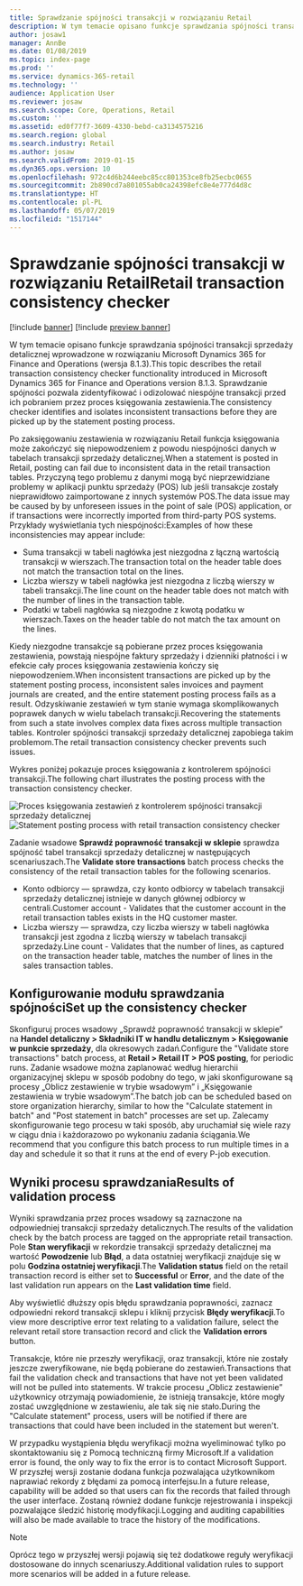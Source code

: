 ```yaml
---
title: Sprawdzanie spójności transakcji w rozwiązaniu Retail
description: W tym temacie opisano funkcje sprawdzania spójności transakcji sprzedaży detalicznej w rozwiązaniu Microsoft Dynamics 365 for Retail.
author: josaw1
manager: AnnBe
ms.date: 01/08/2019
ms.topic: index-page
ms.prod: ''
ms.service: dynamics-365-retail
ms.technology: ''
audience: Application User
ms.reviewer: josaw
ms.search.scope: Core, Operations, Retail
ms.custom: ''
ms.assetid: ed0f77f7-3609-4330-bebd-ca3134575216
ms.search.region: global
ms.search.industry: Retail
ms.author: josaw
ms.search.validFrom: 2019-01-15
ms.dyn365.ops.version: 10
ms.openlocfilehash: 972c4d6b244eebc85cc801353ce8fb25ecbc0655
ms.sourcegitcommit: 2b890cd7a801055ab0ca24398efc8e4e777d4d8c
ms.translationtype: HT
ms.contentlocale: pl-PL
ms.lasthandoff: 05/07/2019
ms.locfileid: "1517144"
---
```

# <a name="retail-transaction-consistency-checker"></a><span data-ttu-id="34294-103">Sprawdzanie spójności transakcji w rozwiązaniu Retail</span><span class="sxs-lookup"><span data-stu-id="34294-103">Retail transaction consistency checker</span></span>


[!include [banner](includes/banner.md)]
[!include [preview banner](includes/preview-banner.md)]

<span data-ttu-id="34294-104">W tym temacie opisano funkcje sprawdzania spójności transakcji sprzedaży detalicznej wprowadzone w rozwiązaniu Microsoft Dynamics 365 for Finance and Operations (wersja 8.1.3).</span><span class="sxs-lookup"><span data-stu-id="34294-104">This topic describes the retail transaction consistency checker functionality introduced in Microsoft Dynamics 365 for Finance and Operations version 8.1.3.</span></span> <span data-ttu-id="34294-105">Sprawdzanie spójności pozwala zidentyfikować i odizolować niespójne transakcji przed ich pobraniem przez proces księgowania zestawienia.</span><span class="sxs-lookup"><span data-stu-id="34294-105">The consistency checker identifies and isolates inconsistent transactions before they are picked up by the statement posting process.</span></span>

<span data-ttu-id="34294-106">Po zaksięgowaniu zestawienia w rozwiązaniu Retail funkcja księgowania może zakończyć się niepowodzeniem z powodu niespójności danych w tabelach transakcji sprzedaży detalicznej.</span><span class="sxs-lookup"><span data-stu-id="34294-106">When a statement is posted in Retail, posting can fail due to inconsistent data in the retail transaction tables.</span></span> <span data-ttu-id="34294-107">Przyczyną tego problemu z danymi mogą być nieprzewidziane problemy w aplikacji punktu sprzedaży (POS) lub jeśli transakcje zostały nieprawidłowo zaimportowane z innych systemów POS.</span><span class="sxs-lookup"><span data-stu-id="34294-107">The data issue may be caused by by unforeseen issues in the point of sale (POS) application, or if transactions were incorrectly imported from third-party POS systems.</span></span> <span data-ttu-id="34294-108">Przykłady wyświetlania tych niespójności:</span><span class="sxs-lookup"><span data-stu-id="34294-108">Examples of how these inconsistencies may appear include:</span></span> 

  - <span data-ttu-id="34294-109">Suma transakcji w tabeli nagłówka jest niezgodna z łączną wartością transakcji w wierszach.</span><span class="sxs-lookup"><span data-stu-id="34294-109">The transaction total on the header table does not match the transaction total on the lines.</span></span>
  - <span data-ttu-id="34294-110">Liczba wierszy w tabeli nagłówka jest niezgodna z liczbą wierszy w tabeli transakcji.</span><span class="sxs-lookup"><span data-stu-id="34294-110">The line count on the header table does not match with the number of lines in the transaction table.</span></span>
  - <span data-ttu-id="34294-111">Podatki w tabeli nagłówka są niezgodne z kwotą podatku w wierszach.</span><span class="sxs-lookup"><span data-stu-id="34294-111">Taxes on the header table do not match the tax amount on the lines.</span></span> 
  
<span data-ttu-id="34294-112">Kiedy niezgodne transakcje są pobierane przez proces księgowania zestawienia, powstają niespójne faktury sprzedaży i dzienniki płatności i w efekcie cały proces księgowania zestawienia kończy się niepowodzeniem.</span><span class="sxs-lookup"><span data-stu-id="34294-112">When inconsistent transactions are picked up by the statement posting process, inconsistent sales invoices and payment journals are created, and the entire statement posting process fails as a result.</span></span> <span data-ttu-id="34294-113">Odzyskiwanie zestawień w tym stanie wymaga skomplikowanych poprawek danych w wielu tabelach transakcji.</span><span class="sxs-lookup"><span data-stu-id="34294-113">Recovering the statements from such a state involves complex data fixes across multiple transaction tables.</span></span> <span data-ttu-id="34294-114">Kontroler spójności transakcji sprzedaży detalicznej zapobiega takim problemom.</span><span class="sxs-lookup"><span data-stu-id="34294-114">The retail transaction consistency checker prevents such issues.</span></span>

<span data-ttu-id="34294-115">Wykres poniżej pokazuje proces księgowania z kontrolerem spójności transakcji.</span><span class="sxs-lookup"><span data-stu-id="34294-115">The following chart illustrates the posting process with the transaction consistency checker.</span></span>

<span data-ttu-id="34294-116">![Proces księgowania zestawień z kontrolerem spójności transakcji sprzedaży detalicznej](./media/validchecker.png "Proces księgowania zestawień z kontrolerem spójności transakcji sprzedaży detalicznej")</span><span class="sxs-lookup"><span data-stu-id="34294-116">![Statement posting process with retail transaction consistency checker](./media/validchecker.png "Statement posting process with retail transaction consistency checker")</span></span>

<span data-ttu-id="34294-117">Zadanie wsadowe **Sprawdź poprawność transakcji w sklepie** sprawdza spójność tabel transakcji sprzedaży detalicznej w następujących scenariuszach.</span><span class="sxs-lookup"><span data-stu-id="34294-117">The **Validate store transactions** batch process checks the consistency of the retail transaction tables for the following scenarios.</span></span>

- <span data-ttu-id="34294-118">Konto odbiorcy — sprawdza, czy konto odbiorcy w tabelach transakcji sprzedaży detalicznej istnieje w danych głównej odbiorcy w centrali.</span><span class="sxs-lookup"><span data-stu-id="34294-118">Customer account - Validates that the customer account in the retail transaction tables exists in the HQ customer master.</span></span>
- <span data-ttu-id="34294-119">Liczba wierszy — sprawdza, czy liczba wierszy w tabeli nagłówka transakcji jest zgodna z liczbą wierszy w tabelach transakcji sprzedaży.</span><span class="sxs-lookup"><span data-stu-id="34294-119">Line count - Validates that the number of lines, as captured on the transaction header table, matches the number of lines in the sales transaction tables.</span></span>

## <a name="set-up-the-consistency-checker"></a><span data-ttu-id="34294-120">Konfigurowanie modułu sprawdzania spójności</span><span class="sxs-lookup"><span data-stu-id="34294-120">Set up the consistency checker</span></span>
<span data-ttu-id="34294-121">Skonfiguruj proces wsadowy „Sprawdź poprawność transakcji w sklepie” na **Handel detaliczny \> Składniki IT w handlu detalicznym \> Księgowanie w punkcie sprzedaży**, dla okresowych zadań.</span><span class="sxs-lookup"><span data-stu-id="34294-121">Configure the "Validate store transactions" batch process, at **Retail \> Retail IT \> POS posting**, for periodic runs.</span></span> <span data-ttu-id="34294-122">Zadanie wsadowe można zaplanować według hierarchii organizacyjnej sklepu w sposób podobny do tego, w jaki skonfigurowane są procesy „Oblicz zestawienie w trybie wsadowym” i „Księgowanie zestawienia w trybie wsadowym”.</span><span class="sxs-lookup"><span data-stu-id="34294-122">The batch job can be scheduled based on store organization hierarchy, similar to how the "Calculate statement in batch" and "Post statement in batch" processes are set up.</span></span> <span data-ttu-id="34294-123">Zalecamy skonfigurowanie tego procesu w taki sposób, aby uruchamiał się wiele razy w ciągu dnia i każdorazowo po wykonaniu zadania ściągania.</span><span class="sxs-lookup"><span data-stu-id="34294-123">We recommend that you configure this batch process to run multiple times in a day and schedule it so that it runs at the end of every P-job execution.</span></span>

## <a name="results-of-validation-process"></a><span data-ttu-id="34294-124">Wyniki procesu sprawdzania</span><span class="sxs-lookup"><span data-stu-id="34294-124">Results of validation process</span></span>
<span data-ttu-id="34294-125">Wyniki sprawdzania przez proces wsadowy są zaznaczone na odpowiedniej transakcji sprzedaży detalicznych.</span><span class="sxs-lookup"><span data-stu-id="34294-125">The results of the validation check by the batch process are tagged on the appropriate retail transaction.</span></span> <span data-ttu-id="34294-126">Pole **Stan weryfikacji** w rekordzie transakcji sprzedaży detalicznej ma wartość **Powodzenie** lub **Błąd**, a data ostatniej weryfikacji znajduje się w polu **Godzina ostatniej weryfikacji**.</span><span class="sxs-lookup"><span data-stu-id="34294-126">The **Validation status** field on the retail transaction record is either set to **Successful** or **Error**, and the date of the last validation run appears on the **Last validation time** field.</span></span>

<span data-ttu-id="34294-127">Aby wyświetlić dłuższy opis błędu sprawdzania poprawności, zaznacz odpowiedni rekord transakcji sklepu i kliknij przycisk **Błędy weryfikacji**.</span><span class="sxs-lookup"><span data-stu-id="34294-127">To view more descriptive error text relating to a validation failure, select the relevant retail store transaction record and click the **Validation errors** button.</span></span>

<span data-ttu-id="34294-128">Transakcje, które nie przeszły weryfikacji, oraz transakcji, które nie zostały jeszcze zweryfikowane, nie będą pobierane do zestawień.</span><span class="sxs-lookup"><span data-stu-id="34294-128">Transactions that fail the validation check and transactions that have not yet been validated will not be pulled into statements.</span></span> <span data-ttu-id="34294-129">W trakcie procesu „Oblicz zestawienie” użytkownicy otrzymają powiadomienie, że istnieją transakcje, które mogły zostać uwzględnione w zestawieniu, ale tak się nie stało.</span><span class="sxs-lookup"><span data-stu-id="34294-129">During the "Calculate statement" process, users will be notified if there are transactions that could have been included in the statement but weren't.</span></span>

<span data-ttu-id="34294-130">W przypadku wystąpienia błędu weryfikacji można wyeliminować tylko po skontaktowaniu się z Pomocą techniczną firmy Microsoft.</span><span class="sxs-lookup"><span data-stu-id="34294-130">If a validation error is found, the only way to fix the error is to contact Microsoft Support.</span></span> <span data-ttu-id="34294-131">W przyszłej wersji zostanie dodana funkcja pozwalająca użytkownikom naprawiać rekordy z błędami za pomocą interfejsu.</span><span class="sxs-lookup"><span data-stu-id="34294-131">In a future release, capability will be added so that users can fix the records that failed through the user interface.</span></span> <span data-ttu-id="34294-132">Zostaną również dodane funkcje rejestrowania i inspekcji pozwalające śledzić historię modyfikacji.</span><span class="sxs-lookup"><span data-stu-id="34294-132">Logging and auditing capabilities will also be made available to trace the history of the modifications.</span></span>

> [!NOTE]
> <span data-ttu-id="34294-133">Oprócz tego w przyszłej wersji pojawią się też dodatkowe reguły weryfikacji dostosowane do innych scenariuszy.</span><span class="sxs-lookup"><span data-stu-id="34294-133">Additional validation rules to support more scenarios will be added in a future release.</span></span>
